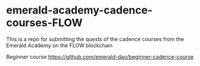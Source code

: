 # emerald-academy-cadence-courses-FLOW
This is a repo for submitting the quests of the cadence courses from the Emerald Academy on the FLOW blockchain

Beginner course
https://github.com/emerald-dao/beginner-cadence-course
